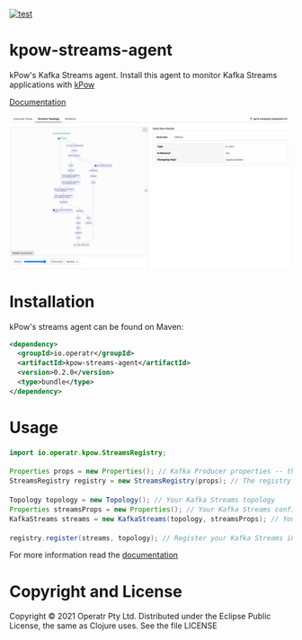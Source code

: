 [![test](https://github.com/operatr-io/streams-agent/actions/workflows/test.yml/badge.svg?branch=main)](https://github.com/operatr-io/streams-agent/actions/workflows/test.yml)

# kpow-streams-agent

kPow's Kafka Streams agent. Install this agent to monitor Kafka Streams applications with [kPow](https://kpow.io)

[Documentation](https://docs.kpow.io/features/kafka-streams)

![screenshot](docs/screenshot.png)

# Installation

kPow's streams agent can be found on Maven:

```xml
<dependency>
  <groupId>io.operatr</groupId>
  <artifactId>kpow-streams-agent</artifactId>
  <version>0.2.0</version>
  <type>bundle</type>
</dependency>
```

# Usage

```java 
import io.operatr.kpow.StreamsRegistry;

Properties props = new Properties(); // Kafka Producer properties -- this is the Kafka cluster the metrics will be sent to.
StreamsRegistry registry = new StreamsRegistry(props); // The registry instance

Topology topology = new Topology(); // Your Kafka Streams topology
Properties streamsProps = new Properties(); // Your Kafka Streams config
KafkaStreams streams = new KafkaStreams(topology, streamsProps); // Your Kafka Streams instance

registry.register(streams, topology); // Register your Kafka Streams instance with the registry
```

For more information read the [documentation](https://docs.kpow.io/features/kafka-streams)

# Copyright and License

Copyright © 2021 Operatr Pty Ltd. Distributed under the Eclipse Public License, the same as Clojure uses. See the file LICENSE
